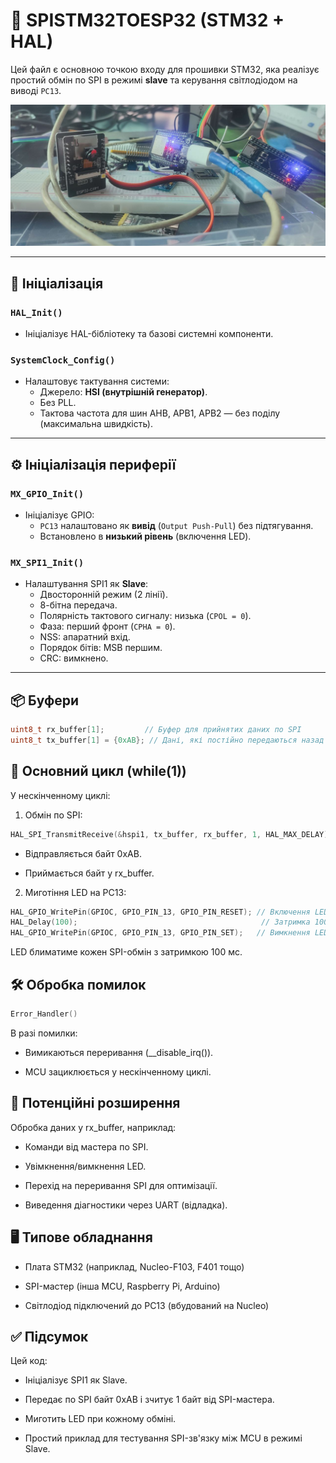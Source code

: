 # 📄 SPISTM32TOESP32 (STM32 + HAL)

Цей файл є основною точкою входу для прошивки STM32, яка реалізує простий обмін по SPI в режимі **slave** та керування світлодіодом на виводі `PC13`.

![SPI schema](IMAGE/SPI_ESP32_STM32.jpg)

---

## 🔧 Ініціалізація

### `HAL_Init()`
- Ініціалізує HAL-бібліотеку та базові системні компоненти.

### `SystemClock_Config()`
- Налаштовує тактування системи:
  - Джерело: **HSI (внутрішній генератор)**.
  - Без PLL.
  - Тактова частота для шин AHB, APB1, APB2 — без поділу (максимальна швидкість).

---

## ⚙️ Ініціалізація периферії

### `MX_GPIO_Init()`
- Ініціалізує GPIO:
  - `PC13` налаштовано як **вивід** (`Output Push-Pull`) без підтягування.
  - Встановлено в **низький рівень** (включення LED).

### `MX_SPI1_Init()`
- Налаштування SPI1 як **Slave**:
  - Двосторонній режим (2 лінії).
  - 8-бітна передача.
  - Полярність тактового сигналу: низька (`CPOL = 0`).
  - Фаза: перший фронт (`CPHA = 0`).
  - NSS: апаратний вхід.
  - Порядок бітів: MSB першим.
  - CRC: вимкнено.

---

## 📦 Буфери

```c
uint8_t rx_buffer[1];         // Буфер для прийнятих даних по SPI
uint8_t tx_buffer[1] = {0xAB}; // Дані, які постійно передаються назад
```

## 🔁 Основний цикл (while(1))

У нескінченному циклі:
    
1. Обмін по SPI:

```c
HAL_SPI_TransmitReceive(&hspi1, tx_buffer, rx_buffer, 1, HAL_MAX_DELAY);
```

- Відправляється байт 0xAB.

- Приймається байт у rx_buffer.

2. Миготіння LED на PC13:

```c
HAL_GPIO_WritePin(GPIOC, GPIO_PIN_13, GPIO_PIN_RESET); // Включення LED
HAL_Delay(100);                                         // Затримка 100 мс
HAL_GPIO_WritePin(GPIOC, GPIO_PIN_13, GPIO_PIN_SET);   // Вимкнення LED
```

LED блиматиме кожен SPI-обмін з затримкою 100 мс.

## 🛠 Обробка помилок

```c
Error_Handler()
```

В разі помилки:

- Вимикаються переривання (__disable_irq()).

- MCU зациклюється у нескінченному циклі.

## 🧪 Потенційні розширення

Обробка даних у rx_buffer, наприклад:

- Команди від мастера по SPI.

- Увімкнення/вимкнення LED.

- Перехід на переривання SPI для оптимізації.

- Виведення діагностики через UART (відладка).

## 🖥 Типове обладнання

- Плата STM32 (наприклад, Nucleo-F103, F401 тощо)

- SPI-мастер (інша MCU, Raspberry Pi, Arduino)

- Світлодіод підключений до PC13 (вбудований на Nucleo)

## ✅ Підсумок

Цей код:

- Ініціалізує SPI1 як Slave.

- Передає по SPI байт 0xAB і зчитує 1 байт від SPI-мастера.

- Миготить LED при кожному обміні.

- Простий приклад для тестування SPI-зв'язку між MCU в режимі Slave.